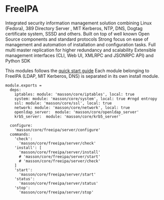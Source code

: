 
# FreeIPA

Integrated security information management solution combining Linux (Fedora), 389 Directory Server
, MIT Kerberos, NTP, DNS, Dogtag certificate system, SSSD and others.
Built on top of well known Open Source components and standard protocols
Strong focus on ease of management and automation of installation and configuration tasks.
Full multi master replication for higher redundancy and scalability
Extensible management interfaces (CLI, Web UI, XMLRPC and JSONRPC API) and Python SDK

This modules follows the [quick start guide](https://www.freeipa.org/page/Quick_Start_Guide) 
Each module belonging to FreeIPA (LDAP, MIT Kerberos, DNS) is separated in its own install module.

    module.exports =
      deps:
        iptables: module: 'masson/core/iptables', local: true
        system: module: 'masson/core/system', local: true #rngd entropy
        ssl: module: 'masson/core/ssl', local: true
        network: module: 'masson/core/network', local: true
        openldap_server:  module: 'masson/core/openldap_server'
        krb5_server:  module: 'masson/core/krb5_server'
        
      configure:
        'masson/core/freeipa/server/configure'
      commands:
        'check':
          'masson/core/freeipa/server/check'
        'install': [
          'masson/core/freeipa/server/install'
          # 'masson/core/freeipa/server/start'
          # 'masson/core/freeipa/server/check'
        ]
        'start':
          'masson/core/freeipa/server/start'
        'status':
          'masson/core/freeipa/server/status'
        'stop':
          'masson/core/freeipa/server/stop'
